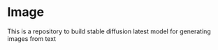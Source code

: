 # Image
This is a repository to build stable diffusion latest model for generating images from text
